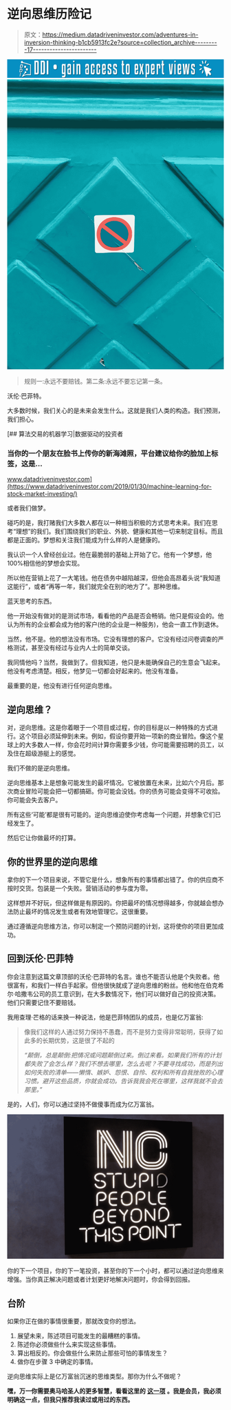 # 逆向思维历险记

> 原文：<https://medium.datadriveninvestor.com/adventures-in-inversion-thinking-b1cb5913fc2e?source=collection_archive---------17----------------------->

[![](img/421f36ade7f8e4c8cf01e2c511475451.png)](http://www.track.datadriveninvestor.com/1B9E)![](img/dc85794bc42c1f819a46c22c07b47885.png)

> 规则一:永远不要赔钱。第二条:永远不要忘记第一条。

沃伦·巴菲特。

大多数时候，我们关心的是未来会发生什么。这就是我们人类的构造。我们预测，我们担心。

[](https://www.datadriveninvestor.com/2019/01/30/machine-learning-for-stock-market-investing/) [## 算法交易的机器学习|数据驱动的投资者

### 当你的一个朋友在脸书上传你的新海滩照，平台建议给你的脸加上标签，这是…

www.datadriveninvestor.com](https://www.datadriveninvestor.com/2019/01/30/machine-learning-for-stock-market-investing/) 

或者我们做梦。

碰巧的是，我打赌我们大多数人都在以一种相当积极的方式思考未来。我们在思考“理想”的我们。我们围绕我们的职业、外貌、健康和其他一切来制定目标。而且都是正面的。梦想和关注我们能成为什么样的人是健康的。

我认识一个人曾经创业过。他在最脆弱的基础上开始了它。他有一个梦想，他 100%相信他的梦想会实现。

所以他在营销上花了一大笔钱。他在债务中越陷越深，但他会高昂着头说“我知道这能行”，或者“再等一年，我们就完全在别的地方了”。那种思维。

蓝天思考的东西。

他一开始没有做对的是测试市场，看看他的产品是否会畅销。他只是假设会的。他认为所有的企业都会成为他的客户(他的企业是一种服务)，他会一直工作到退休。

当然，他不是。他的想法没有市场。它没有理想的客户。它没有经过问卷调查的严格测试，甚至没有经过与业内人士的简单交谈。

我同情他吗？当然，我做到了。但我知道，他只是未能确保自己的生意会飞起来。他没有考虑清楚。相反，他梦见一切都会好起来的。他没有准备。

最重要的是，他没有进行任何逆向思维。

## 逆向思维？

对，逆向思维。这是你着眼于一个项目或过程，你的目标是以一种特殊的方式进行。这个项目必须延伸到未来。例如，假设你要开始一项新的商业冒险。像这个星球上的大多数人一样，你会花时间计算你需要多少钱，你可能需要招聘的员工，以及住在超级游艇上的感觉。

我们不做的是逆向思维。

逆向思维基本上是想象可能发生的最坏情况。它被放置在未来，比如六个月后。那次商业冒险可能会把一切都搞砸。你可能会没钱。你的债务可能会变得不可收拾。你可能会失去客户。

所有这些‘可能’都是很有可能的。逆向思维迫使你考虑每一个问题，并想象它们已经发生了。

然后它让你做最坏的打算。

## 你的世界里的逆向思维

拿你的下一个项目来说，不管它是什么，想象所有的事情都出错了。你的供应商不按时交货。包装是一个失败。营销活动的参与度为零。

这样想并不好玩，但这样做是有原因的。你把最坏的情况想得越多，你就越会想办法防止最坏的情况发生或者有效地管理它。这很重要。

通过遵循逆向思维方法，你可以制定一个预防问题的计划，这将使你的项目更加成功。

## 回到沃伦·巴菲特

你会注意到这篇文章顶部的沃伦·巴菲特的名言。谁也不能否认他是个失败者。他很富有，和我们一样白手起家。但他很快就成了逆向思维的粉丝。他和他在伯克希尔·哈撒韦公司的员工意识到，在大多数情况下，他们可以做好自己的投资决策。他们只需要记住不要赔钱。

我用查理·芒格的话来换一种说法，他是巴菲特团队的成员，也是亿万富翁:

> 像我们这样的人通过努力保持不愚蠢，而不是努力变得非常聪明，获得了如此多的长期优势，这是很了不起的
> 
> *“颠倒，总是颠倒:把情况或问题颠倒过来。倒过来看。如果我们所有的计划都失败了会怎么样？我们不想去哪里，怎么去呢？不要寻找成功，而是列出如何失败的清单——懒惰、嫉妒、怨恨、自怜、权利和所有自我挫败的心理习惯。避开这些品质，你就会成功。告诉我我会死在哪里，这样我就不会去那里。”*

是的，人们，你可以通过坚持不做傻事而成为亿万富翁。

![](img/88ed7716c550757c6e6c58dd4ee592a0.png)

你的下一个项目，你的下一笔投资，甚至你的下一个小时，都可以通过逆向思维来增强。当你真正解决问题或者计划更好地解决问题时，你会得到回报。

## 台阶

如果你正在做的事情很重要，那就改变你的想法。

1.  展望未来，陈述项目可能发生的最糟糕的事情。
2.  陈述你必须做些什么来实现这些事情。
3.  算出相反的。你会做些什么来防止那些可怕的事情发生？
4.  做你在步骤 3 中确定的事情。

逆向思维实际上是亿万富翁沉迷的思维类型。那你为什么不做呢？

**嘿，万一你需要奥马哈圣人的更多智慧，看看这里的** [**这一项**](https://amzn.to/2SBrHjO) **。我是会员，我必须明确这一点，但我只推荐我读过或用过的东西。**
